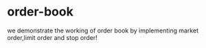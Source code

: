 # order-book

we demonstrate the working of order book by implementing market order,limit order and stop order!
